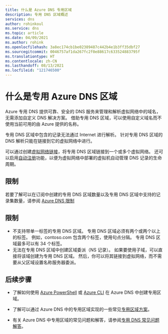 ```yaml
---
title: 什么是 Azure DNS 专用区域
description: 专用 DNS 区域概述
services: dns
author: rohinkoul
ms.service: dns
ms.topic: article
ms.date: 04/09/2021
ms.author: rohink
ms.openlocfilehash: 3a8ec174cb1be02389487c442b4e1b3ff35dbf27
ms.sourcegitcommit: 0046757af1da267fc2f0e88617c633524883795f
ms.translationtype: HT
ms.contentlocale: zh-CN
ms.lasthandoff: 08/13/2021
ms.locfileid: "121746500"
---
```

# <a name="what-is-a-private-azure-dns-zone"></a>什么是专用 Azure DNS 区域

Azure 专用 DNS 提供可靠、安全的 DNS 服务来管理和解析虚拟网络中的域名，无需添加自定义 DNS 解决方案。 借助专用 DNS 区域，可以使用自定义域名而不使用当前可用的由 Azure 提供的名称。 

专用 DNS 区域中包含的记录无法通过 Internet 进行解析。 针对专用 DNS 区域的 DNS 解析只能在链接到它的虚拟网络中进行。

可以通过创建[虚拟网络链接](./private-dns-virtual-network-links.md)，将专用 DNS 区域链接到一个或多个虚拟网络。
还可以启用[自动注册](./private-dns-autoregistration.md)功能，以便为虚拟网络中部署的虚拟机自动管理 DNS 记录的生命周期。

## <a name="limits"></a>限制

若要了解可以在订阅中创建的专用 DNS 区域数量以及专用 DNS 区域中支持的记录集数量，请参阅 [Azure DNS 限制](../azure-resource-manager/management/azure-subscription-service-limits.md#azure-dns-limits)

## <a name="restrictions"></a>限制

* 不支持带单一标签的专用 DNS 区域。 专用 DNS 区域必须有两个或两个以上的标签。 例如，contoso.com 包含两个标签，使用句点分隔。 专用 DNS 区域最多可以有 34 个标签。
* 无法在专用 DNS 区域中创建区域委派（NS 记录）。 如果要使用子域，可以直接将该域创建为专用 DNS 区域。 然后，你可以将其链接到虚拟网络，而不需要从父区域设置名称服务器委派。

## <a name="next-steps"></a>后续步骤

* 了解如何使用 [Azure PowerShell](./private-dns-getstarted-powershell.md) 或 [Azure CLI](./private-dns-getstarted-cli.md) 在 Azure DNS 中创建专用区域。

* 了解可以通过 Azure DNS 中的专用区域实现的一些常见[专用区域方案](./private-dns-scenarios.md)。

* 有关 Azure DNS 中专用区域的常见问题和解答，请参阅[专用 DNS 常见问题解答](./dns-faq-private.yml)。
